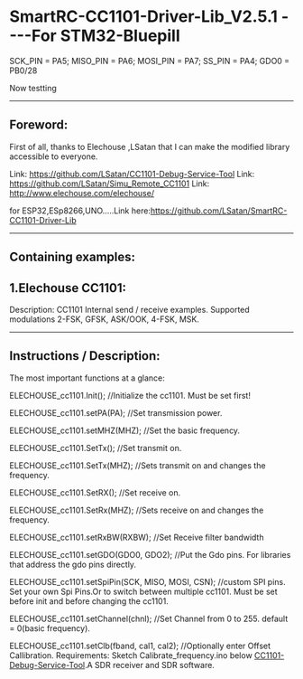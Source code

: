 ﻿# SmartRC-CC1101-Driver-Lib_V2.5.1 ----For STM32-Bluepill 
 
  SCK_PIN = PA5; MISO_PIN = PA6; MOSI_PIN = PA7; SS_PIN = PA4;  GDO0 = PB0/28
  
  
Now testting

---------------------------------------------
Foreword:
---------------------------------------------
First of all, thanks to Elechouse ,LSatan
that I can make the modified library accessible to everyone.

Link: https://github.com/LSatan/CC1101-Debug-Service-Tool
Link: https://github.com/LSatan/Simu_Remote_CC1101
Link: http://www.elechouse.com/elechouse/

for ESP32,ESp8266,UNO.....Link here:https://github.com/LSatan/SmartRC-CC1101-Driver-Lib

---------------------------------------------
Containing examples:
---------------------------------------------
1.Elechouse CC1101:
-
Description: CC1101 Internal send / receive examples. Supported modulations 2-FSK, GFSK, ASK/OOK, 4-FSK, MSK.

---------------------------------------------
Instructions / Description:
---------------------------------------------

The most important functions at a glance:

ELECHOUSE_cc1101.Init();		//Initialize the cc1101. Must be set first!

ELECHOUSE_cc1101.setPA(PA);		//Set transmission power.

ELECHOUSE_cc1101.setMHZ(MHZ);		//Set the basic frequency.

ELECHOUSE_cc1101.SetTx();		//Set transmit on. 

ELECHOUSE_cc1101.SetTx(MHZ);		//Sets transmit on and changes the frequency.

ELECHOUSE_cc1101.SetRX();		//Set receive on.

ELECHOUSE_cc1101.SetRx(MHZ);		//Sets receive on and changes the frequency.

ELECHOUSE_cc1101.setRxBW(RXBW);		//Set Receive filter bandwidth		

ELECHOUSE_cc1101.setGDO(GDO0, GDO2); 	//Put the Gdo pins. For libraries that address the gdo pins directly.

ELECHOUSE_cc1101.setSpiPin(SCK, MISO, MOSI, CSN); //custom SPI pins. Set your own Spi Pins.Or to switch between multiple cc1101. Must be set before init and before changing the cc1101.

ELECHOUSE_cc1101.setChannel(chnl); 	//Set Channel from 0 to 255. default = 0(basic frequency).

ELECHOUSE_cc1101.setClb(fband, cal1, cal2); //Optionally enter Offset Callibration. Requirements: Sketch Calibrate_frequency.ino below [CC1101-Debug-Service-Tool](https://github.com/LSatan/CC1101-Debug-Service-Tool/tree/master/Calibrate_frequency).A SDR receiver and SDR software.


